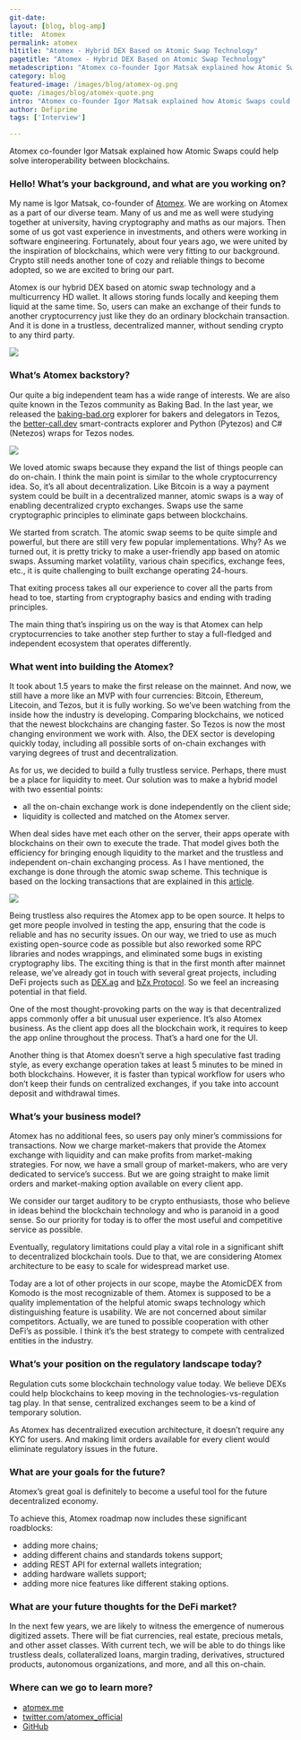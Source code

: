 ```yaml
---
git-date:
layout: [blog, blog-amp]
title:  Atomex
permalink: atomex
h1title: "Atomex - Hybrid DEX Based on Atomic Swap Technology"
pagetitle: "Atomex - Hybrid DEX Based on Atomic Swap Technology"
metadescription: "Atomex co-founder Igor Matsak explained how Atomic Swaps could help solve interoperability between blockchains"
category: blog
featured-image: /images/blog/atomex-og.png
quote: /images/blog/atomex-quote.png
intro: "Atomex co-founder Igor Matsak explained how Atomic Swaps could help solve interoperability between blockchains"
author: Defiprime
tags: ['Interview']

---
```

Atomex co-founder Igor Matsak explained how Atomic Swaps could help solve interoperability between blockchains.

### Hello! What’s your background, and what are you working on?

My name is Igor Matsak, co-founder of [Atomex](https://atomex.me/). We are working on Atomex as a part of our diverse team. Many of us and me as well were studying together at university, having cryptography and maths as our majors. Then some of us got vast experience in investments, and others were working in software engineering. Fortunately, about four years ago, we were united by the inspiration of blockchains, which were very fitting to our background. Crypto still needs another tone of cozy and reliable things to become adopted, so we are excited to bring our part.

Atomex is our hybrid DEX based on atomic swap technology and a multicurrency HD wallet. It allows storing funds locally and keeping them liquid at the same time. So, users can make an exchange of their funds to another cryptocurrency just like they do an ordinary blockchain transaction. And it is done in a trustless, decentralized manner, without sending crypto to any third party.

![](/images/blog/atomex1.png)


### What’s Atomex backstory?

Our quite a big independent team has a wide range of interests. We are also quite known in the Tezos community as Baking Bad. In the last year, we released the [baking-bad.org](https://baking-bad.org) explorer for bakers and delegators in Tezos, the [better-call.dev](https://better-call.dev/) smart-contracts explorer and Python (Pytezos) and C# (Netezos) wraps for Tezos nodes.

![](/images/blog/atomex2.png)

We loved atomic swaps because they expand the list of things people can do on-chain. I think the main point is similar to the whole cryptocurrency idea. So, it’s all about decentralization. Like Bitcoin is a way a payment system could be built in a decentralized manner, atomic swaps is a way of enabling decentralized crypto exchanges. Swaps use the same cryptographic principles to eliminate gaps between blockchains.

We started from scratch. The atomic swap seems to be quite simple and powerful, but there are still very few popular implementations. Why? As we turned out, it is pretty tricky to make a user-friendly app based on atomic swaps. Assuming market volatility, various chain specifics, exchange fees, etc., it is quite challenging to built exchange operating 24-hours.

That exiting process takes all our experience to cover all the parts from head to toe, starting from cryptography basics and ending with trading principles.

The main thing that’s inspiring us on the way is that Atomex can help cryptocurrencies to take another step further to stay a full-fledged and independent ecosystem that operates differently.

### What went into building the Atomex?

It took about 1.5 years to make the first release on the mainnet. And now, we still have a more like an MVP with four currencies: Bitcoin, Ethereum, Litecoin, and Tezos, but it is fully working. So we’ve been watching from the inside how the industry is developing. Comparing blockchains, we noticed that the newest blockchains are changing faster. So Tezos is now the most changing environment we work with. Also, the DEX sector is developing quickly today, including all possible sorts of on-chain exchanges with varying degrees of trust and decentralization.

As for us, we decided to build a fully trustless service. Perhaps, there must be a place for liquidity to meet. Our solution was to make a hybrid model with two essential points:
-  all the on-chain exchange work is done independently on the client side;
-  liquidity is collected and matched on the Atomex server.

When deal sides have met each other on the server, their apps operate with blockchains on their own to execute the trade. That model gives both the efficiency for bringing enough liquidity to the market and the trustless and independent on-chain exchanging process. As I have mentioned, the exchange is done through the atomic swap scheme. This technique is based on the locking transactions that are explained in this [article](https://medium.com/coinmonks/atomex-cross-chain-atomic-swaps-on-practice-8139571f0ee5).

![](/images/blog/atomex3.gif)

Being trustless also requires the Atomex app to be open source. It helps to get more people involved in testing the app, ensuring that the code is reliable and has no security issues. On our way, we tried to use as much existing open-source code as possible but also reworked some RPC libraries and nodes wrappings, and eliminated some bugs in existing cryptography libs. The exciting thing is that in the first month after mainnet release, we’ve already got in touch with several great projects, including DeFi projects such as [DEX.ag](https://dex.ag) and [bZx Protocol](https://bzx.network). So we feel an increasing potential in that field.

One of the most thought-provoking parts on the way is that decentralized apps commonly offer a bit unusual user experience. It’s also Atomex business. As the client app does all the blockchain work, it requires to keep the app online throughout the process. That’s a hard one for the UI.

Another thing is that Atomex doesn’t serve a high speculative fast trading style, as every exchange operation takes at least 5 minutes to be mined in both blockchains. However, it is faster than typical workflow for users who don’t keep their funds on centralized exchanges, if you take into account deposit and withdrawal times.

### What’s your business model?

Atomex has no additional fees, so users pay only miner’s commissions for transactions.
Now we charge market-makers that provide the Atomex exchange with liquidity and can make profits from market-making strategies. For now, we have a small group of market-makers, who are very dedicated to service’s success. But we are going straight to make limit orders and market-making option available on every client app.

We consider our target auditory to be crypto enthusiasts, those who believe in ideas behind the blockchain technology and who is paranoid in a good sense. So our priority for today is to offer the most useful and competitive service as possible.

Eventually, regulatory limitations could play a vital role in a significant shift to decentralized blockchain tools. Due to that, we are considering Atomex architecture to be easy to scale for widespread market use.

Today are a lot of other projects in our scope, maybe the AtomicDEX from Komodo is the most recognizable of them. Atomex is supposed to be a quality implementation of the helpful atomic swaps technology which distinguishing feature is usability. We are not concerned about similar competitors. Actually, we are tuned to possible cooperation with other DeFi’s as possible. I think it’s the best strategy to compete with centralized entities in the industry.

### What’s your position on the regulatory landscape today?

Regulation cuts some blockchain technology value today. We believe DEXs could help blockchains to keep moving in the technologies-vs-regulation tag play. In that sense, centralized exchanges seem to be a kind of temporary solution.

As Atomex has decentralized execution architecture, it doesn’t require any KYC for users. And making limit orders available for every client would eliminate regulatory issues in the future.

### What are your goals for the future?

Atomex’s great goal is definitely to become a useful tool for the future decentralized economy.

To achieve this, Atomex roadmap now includes these significant roadblocks:
-  adding more chains;
-  adding different chains and standards tokens support;
-  adding REST API for external wallets integration;
-  adding hardware wallets support;
-  adding more nice features like different staking options.

### What are your future thoughts for the DeFi market?

In the next few years, we are likely to witness the emergence of numerous digitized assets. There will be fiat currencies, real estate, precious metals, and other asset classes. With current tech, we will be able to do things like trustless deals, collateralized loans, margin trading, derivatives, structured products, autonomous organizations, and more, and all this on-chain.

### Where can we go to learn more?

- [atomex.me](https://atomex.me/)
- [twitter.com/atomex_official](https://twitter.com/atomex_official)
- [GitHub](https://github.com/atomex-me)
